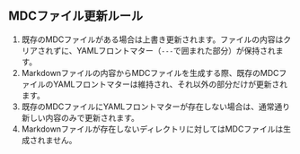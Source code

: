 ## MDCファイル更新ルール

1. 既存のMDCファイルがある場合は上書き更新されます。ファイルの内容はクリアされずに、YAMLフロントマター（`---`で囲まれた部分）が保持されます。
2. Markdownファイルの内容からMDCファイルを生成する際、既存のMDCファイルのYAMLフロントマターは維持され、それ以外の部分だけが更新されます。
3. 既存のMDCファイルにYAMLフロントマターが存在しない場合は、通常通り新しい内容のみで更新されます。
4. Markdownファイルが存在しないディレクトリに対してはMDCファイルは生成されません。 